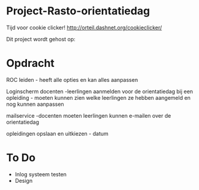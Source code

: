 Project-Rasto-orientatiedag
===========================
Tijd voor cookie clicker!
http://orteil.dashnet.org/cookieclicker/

Dit project wordt gehost op: 

Opdracht
==========================
ROC leiden 
     - heeft alle opties en kan alles aanpassen

Loginscherm docenten
     -leerlingen aanmelden voor de orientatiedag bij een opleiding
     - moeten kunnen zien welke leerlingen ze hebben aangemeld en nog kunnen aanpassen

mailservice
     -docenten moeten leerlingen kunnen e-mailen over de orientatiedag

opleidingen opslaan en uitkiezen
     - datum

To Do
===========================
* Inlog systeem testen
* Design
